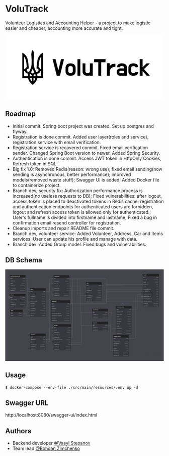 # VoluTrack

Volunteer Logistics and Accounting Helper - a project to make logistic easier and cheaper, accounting more accurate and tight.

![Logo](src/main/resources/img/biglogo.jpg)

## Roadmap

- Initial commit. Spring boot project was created. Set up postgres and flyway.
- Registration is done commit. Added user layer(roles and service), registration service with email verification.
- Registration service is recovered commit. Fixed email verification sender. Changed Spring Boot version to newer.  Added Spring Security.
- Authentication is done commit. Access JWT token in HttpOnly Cookies, Refresh token in SQL.
- Big fix 1.0: Removed Redis(reason: wrong use); fixed email sending(now sending is asynchronous, better performance); improved models(removed waste stuff); Swagger UI is added; Added Docker file to containerize project.
- Branch dev, security fix: Authorization performance process is increased(no useless requests to DB); Fixed vulnerabilities: after logout, access token is placed to deactivated tokens in Redis cache; registration and authentication endpoints for authenticated users are forbidden, logout and refresh access token is allowed only for authenticated.; User's fullname is divided into firstname and lastname; Fixed a bug in confirmation email resend controller for registration.
- Cleanup imports and repair README file commit.
- Branch dev, volunteer service: Added Volunteer, Address, Car and Items services. User can update his profile and manage with data.
- Branch dev: Added Group model. Fixed bugs and vulnerabilities.

## DB Schema

![Logo](src/main/resources/img/diagram.png)

## Usage

```shell
$ docker-compose --env-file ./src/main/resources/.env up -d
```

## Swagger URL

http://localhost:8080/swagger-ui/index.html

## Authors

- Backend developer [@Vasyl Stepanov](https://www.github.com/VasylStepanov)
- Team lead [@Bohdan Zimchenko](https://github.com/zimaaletto)
